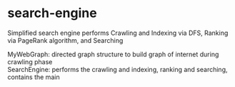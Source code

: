 # search-engine

Simplified search engine performs Crawling and Indexing via DFS, Ranking via PageRank algorithm, and Searching

MyWebGraph: directed graph structure to build graph of internet during crawling phase  
SearchEngine: performs the crawling and indexing, ranking and searching, contains the main

